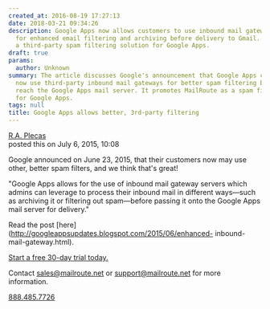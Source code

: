 ```yaml
---
created_at: 2016-08-19 17:27:13
date: 2018-03-21 09:34:26
description: Google Apps now allows customers to use inbound mail gateway servers
  for enhanced email filtering and archiving before delivery to Gmail. MailRoute offers
  a third-party spam filtering solution for Google Apps.
draft: true
params:
  author: Unknown
summary: The article discusses Google's announcement that Google Apps customers can
  now use third-party inbound mail gateways for better spam filtering before emails
  reach the Google Apps mail server. It promotes MailRoute as a spam filtering solution
  for Google Apps.
tags: null
title: Google Apps allows better, 3rd-party filtering
---
```



[R.A. Plecas](https://support.mailroute.net/users/323805032 "Click here to
view this user's profile.")  
posted this on July 6, 2015, 10:08

Google announced on June 23, 2015, that their customers now may use other,
better spam filters, and we think that's great!

"Google Apps allows for the use of inbound mail gateway servers which admins
can leverage to process their inbound mail in different ways―such as archiving
it or filtering out spam―before passing it onto the Google Apps mail server
for delivery."

Read the post [here](http://googleappsupdates.blogspot.com/2015/06/enhanced-
inbound-mail-gateway.html).

[Start a free 30-day trial today.](http://mailroute.net/signup.html)

Contact [sales@mailroute.net](mailto:sales@mailroute.net) or
[support@mailroute.net](mailto:support@mailroute.net) for more information.

[888.485.7726](tel:888.485.7726)

